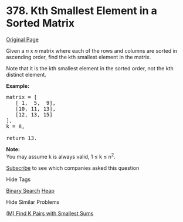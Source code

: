 # 378. Kth Smallest Element in a Sorted Matrix

[Original Page](https://leetcode.com/problems/kth-smallest-element-in-a-sorted-matrix/)

Given a _n_ x _n_ matrix where each of the rows and columns are sorted in ascending order, find the kth smallest element in the matrix.

Note that it is the kth smallest element in the sorted order, not the kth distinct element.

**Example:**

<pre>matrix = [
   [ 1,  5,  9],
   [10, 11, 13],
   [12, 13, 15]
],
k = 8,

return 13.
</pre>

**Note:**  
You may assume k is always valid, 1 ≤ k ≤ n<sup>2</sup>.

<div>

[Subscribe](/subscribe/) to see which companies asked this question

</div>

<div>

<div id="tags" class="btn btn-xs btn-warning">Hide Tags</div>

<span class="hidebutton" style="display: inline;">[Binary Search](/tag/binary-search/) [Heap](/tag/heap/)</span></div>

<div>

<div id="similar" class="btn btn-xs btn-warning">Hide Similar Problems</div>

<span class="hidebutton" style="display: inline;">[(M) Find K Pairs with Smallest Sums](/problems/find-k-pairs-with-smallest-sums/)</span></div>
